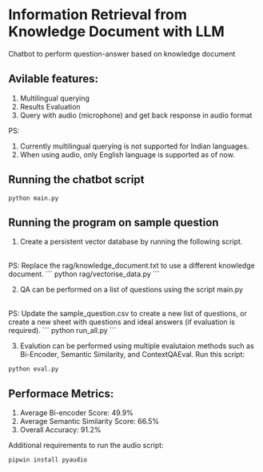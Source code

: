 # Information Retrieval from Knowledge Document with LLM

Chatbot to perform question-answer based on knowledge document 

## Avilable features:
1. Multilingual querying 
2. Results Evaluation 
3. Query with audio (microphone) and get back response in audio format  

PS:
1. Currently multilingual querying is not supported for Indian languages.
2. When using audio, only English language is supported as of now.
## Running the chatbot script
```
python main.py
```

## Running the program on sample question
1. Create a persistent vector database by running the following script.
<br>
PS: Replace the rag/knowledge_document.txt to use a different knowledge document.
```
python rag/vectorise_data.py
```

2. QA can be performed on a list of questions using the script main.py
<br>
PS: Update the sample_question.csv to create a new list of questions, or create a new sheet with questions and ideal answers (if evaluation is required).
```
python run_all.py
```

3. Evalution can be performed using multiple evalutaion methods such as Bi-Encoder, Semantic Similarity, and ContextQAEval. Run this script:
```
python eval.py
``` 
## Performace Metrics:
1. Average Bi-encoder Score: 49.9%
2. Average Semantic Similarity Score: 66.5%
3. Overall Accuracy: 91.2%

Additional requirements to run the audio script:
```
pipwin install pyaudio
```